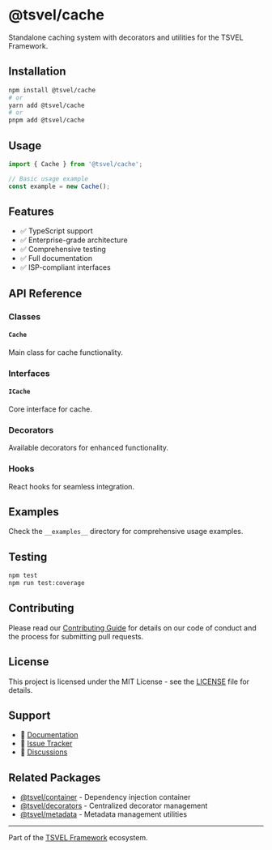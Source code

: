 # @tsvel/cache

Standalone caching system with decorators and utilities for the TSVEL Framework.

## Installation

```bash
npm install @tsvel/cache
# or
yarn add @tsvel/cache
# or
pnpm add @tsvel/cache
```

## Usage

```typescript
import { Cache } from '@tsvel/cache';

// Basic usage example
const example = new Cache();
```

## Features

- ✅ TypeScript support
- ✅ Enterprise-grade architecture
- ✅ Comprehensive testing
- ✅ Full documentation
- ✅ ISP-compliant interfaces

## API Reference

### Classes

#### `Cache`

Main class for cache functionality.

### Interfaces

#### `ICache`

Core interface for cache.

### Decorators

Available decorators for enhanced functionality.

### Hooks

React hooks for seamless integration.

## Examples

Check the `__examples__` directory for comprehensive usage examples.

## Testing

```bash
npm test
npm run test:coverage
```

## Contributing

Please read our [Contributing Guide](../../.github/CONTRIBUTING.md) for details on our code of conduct and the process for submitting pull requests.

## License

This project is licensed under the MIT License - see the [LICENSE](LICENSE) file for details.

## Support

- 📖 [Documentation](https://tsvel.dev/docs/cache)
- 🐛 [Issue Tracker](https://github.com/tsvel/tsvel/issues)
- 💬 [Discussions](https://github.com/tsvel/tsvel/discussions)

## Related Packages

- [@tsvel/container](../container) - Dependency injection container
- [@tsvel/decorators](../decorators) - Centralized decorator management
- [@tsvel/metadata](../metadata) - Metadata management utilities

---

Part of the [TSVEL Framework](https://github.com/tsvel/tsvel) ecosystem.

